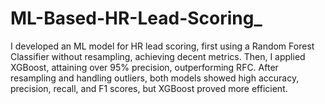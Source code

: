 # ML-Based-HR-Lead-Scoring_
I developed an ML model for HR lead scoring, first using a Random Forest Classifier without resampling, achieving decent metrics. Then, I applied XGBoost, attaining over 95% precision, outperforming RFC. After resampling and handling outliers, both models showed high accuracy, precision, recall, and F1 scores, but XGBoost proved more efficient.
